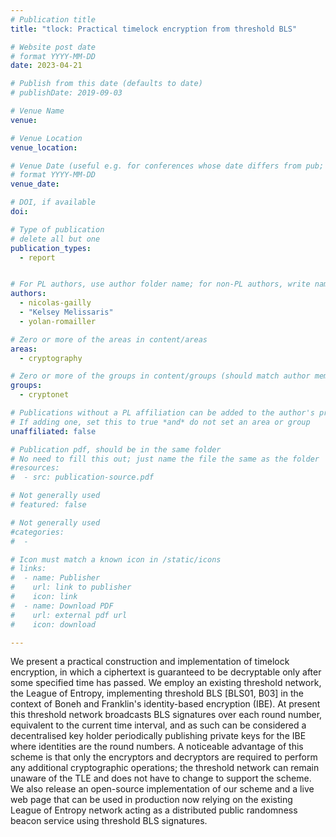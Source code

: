 ```yaml
---
# Publication title
title: "tlock: Practical timelock encryption from threshold BLS"

# Website post date
# format YYYY-MM-DD
date: 2023-04-21

# Publish from this date (defaults to date)
# publishDate: 2019-09-03

# Venue Name
venue: 

# Venue Location
venue_location: 

# Venue Date (useful e.g. for conferences whose date differs from pub; defaults to date)
# format YYYY-MM-DD
venue_date:

# DOI, if available
doi:

# Type of publication
# delete all but one
publication_types:
  - report


# For PL authors, use author folder name; for non-PL authors, write name as in paper within ""
authors:
  - nicolas-gailly
  - "Kelsey Melissaris"
  - yolan-romailler

# Zero or more of the areas in content/areas
areas:
  - cryptography

# Zero or more of the groups in content/groups (should match author membership)
groups:
  - cryptonet

# Publications without a PL affiliation can be added to the author's profile without showing up elsewhere
# If adding one, set this to true *and* do not set an area or group
unaffiliated: false

# Publication pdf, should be in the same folder
# No need to fill this out; just name the file the same as the folder
#resources:
#  - src: publication-source.pdf

# Not generally used
# featured: false

# Not generally used
#categories:
#  -

# Icon must match a known icon in /static/icons
# links:
#  - name: Publisher
#    url: link to publisher
#    icon: link
#  - name: Download PDF
#    url: external pdf url
#    icon: download

---
```


We present a practical construction and implementation of timelock encryption, in which a ciphertext is guaranteed to be decryptable only after some specified time has passed. We employ an existing threshold network, the League of Entropy, implementing threshold BLS [BLS01, B03] in the context of Boneh and Franklin's identity-based encryption (IBE). At present this threshold network broadcasts BLS signatures over each round number, equivalent to the current time interval, and as such can be considered a decentralised key holder periodically publishing private keys for the IBE where identities are the round numbers. A noticeable advantage of this scheme is that only the encryptors and decryptors are required to perform any additional cryptographic operations; the threshold network can remain unaware of the TLE and does not have to change to support the scheme. We also release an open-source implementation of our scheme and a live web page that can be used in production now relying on the existing League of Entropy network acting as a distributed public randomness beacon service using threshold BLS signatures.